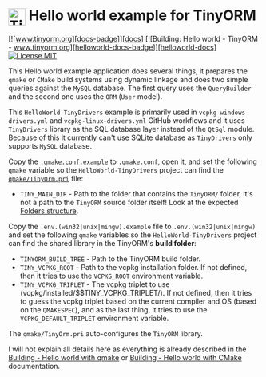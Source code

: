 <h1><img src="https://github.com/silverqx/TinyORM/blob/main/resources/icons/logo-optim.svg" width="34" height="34" alt="TinyORM Logo" align="center">&nbsp;Hello world example for TinyORM</h1>

[![www.tinyorm.org][docs-badge]][docs]
[![Building: Hello world - TinyORM - www.tinyorm.org][helloworld-docs-badge]][helloworld-docs]
[![License MIT][license-badge]][license]

This Hello world example application does several things, it prepares the `qmake` or `CMake` build systems using dynamic linkage and does two simple queries against the `MySQL` database. The first query uses the `QueryBuilder` and the second one uses the `ORM` (`User` model).

This `HelloWorld-TinyDrivers` example is primarily used in `vcpkg-windows-drivers.yml` and `vcpkg-linux-drivers.yml` GitHub workflows and it uses `TinyDrivers` library as the SQL database layer instead of the `QtSql` module. Because of this it currently can't use SQLite database as `TinyDrivers` only supports `MySQL` database.

Copy the [`.qmake.conf.example`](https://github.com/silverqx/TinyORM-HelloWorld-TinyDrivers/blob/main/.qmake.conf.example) to `.qmake.conf`, open it, and set the following `qmake` variable so the `HelloWorld-TinyDrivers` project can find the [`qmake/TinyOrm.pri`](https://github.com/silverqx/TinyORM/blob/main/qmake/TinyOrm.pri) file:

 - `TINY_MAIN_DIR` - Path to the folder that contains the `TinyORM/` folder, it's not a path to the `TinyORM` source folder itself! Look at the expected [Folders structure](https://www.tinyorm.org/building/tinyorm#folders-structure).

Copy the `.env.(win32|unix|mingw).example` file to `.env.(win32|unix|mingw)` and set the following `qmake` variables so the `HelloWorld-TinyDrivers` project can find the shared library in the TinyORM's __build folder__:

 - `TINYORM_BUILD_TREE` - Path to the TinyORM build folder.
 - `TINY_VCPKG_ROOT`    - Path to the vcpkg installation folder. If not defined, then it tries to use the `VCPKG_ROOT` environment variable.
 - `TINY_VCPKG_TRIPLET` - The vcpkg triplet to use (vcpkg/installed/$$TINY_VCPKG_TRIPLET/). If not defined, then it tries to guess the vcpkg triplet based on the current compiler and OS (based on the `QMAKESPEC`), and as the last thing, it tries to use the `VCPKG_DEFAULT_TRIPLET` environment variable.

The `qmake/TinyOrm.pri` auto-configures the `TinyORM` library.

I will not explain all details here as everything is already described in the [Building - Hello world with qmake](https://www.tinyorm.org/building/hello-world#hello-world-with-qmake) or [Building - Hello world with CMake](https://www.tinyorm.org/building/hello-world#hello-world-with-cmake) documentation.

[docs-badge]: https://img.shields.io/badge/Docs-www.tinyorm.org-blue
[docs]: https://www.tinyorm.org
[helloworld-docs-badge]: https://img.shields.io/badge/Docs-HelloWorld-blue
[helloworld-docs]: https://www.tinyorm.org/building/hello-world
[license-badge]: https://img.shields.io/github/license/silverqx/TinyORM
[license]: https://github.com/silverqx/TinyORM/blob/main/LICENSE
